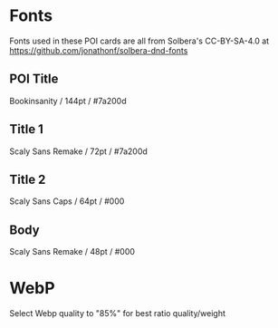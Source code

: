 # Fonts
Fonts used in these POI cards are all from Solbera's CC-BY-SA-4.0 at https://github.com/jonathonf/solbera-dnd-fonts

## POI Title
Bookinsanity / 144pt / #7a200d

## Title 1
Scaly Sans Remake / 72pt / #7a200d

## Title 2
Scaly Sans Caps / 64pt / #000

## Body
Scaly Sans Remake / 48pt / #000

# WebP
Select Webp quality to "85%" for best ratio quality/weight
